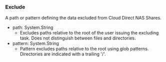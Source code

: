 ### Exclude
A path or pattern defining the data excluded from Cloud Direct NAS Shares.

- path: System.String
  - Excludes paths relative to the root of the user issuing the excluding task. Does not distinguish between files and directories.
- pattern: System.String
  - Pattern excludes paths relative to the root using glob patterns. Directories are indicated with a trailing '/'.
